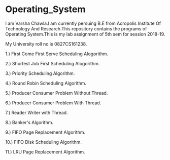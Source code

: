 # Operating_System
I am Varsha Chawla.I am currently persuing B.E from Acropolis Institute Of Technology And Research.This repository contains the programs of Operating System.This is my lab assignment of 5th sem for session 2018-19.

My University roll no is 0827CS161238.

1.) First Come First Serve Scheduling Alogorithm.

2.) Shortest Job First Scheduling Alogorithm.

3.) Priority Scheduling Algorithm.
 
4.) Round Robin Scheduling Algorithm.

5.) Producer Consumer Problem Without Thread.

6.) Producer Consumer Problem With Thread.

7.) Reader Writer with Thread.

8.) Banker's Algorithm.

9.) FIFO Page Replacement Algorithm.

10.) FIFO Disk Scheduling Algorithm.

11.) LRU Page Replacement Algorithm.
